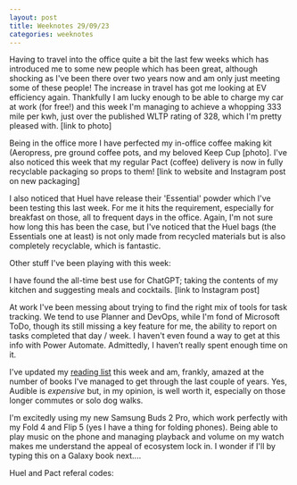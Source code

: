 ```yaml
---
layout: post
title: Weeknotes 29/09/23
categories: weeknotes
--- 
```


Having to travel into the office quite a bit the last few weeks which has introduced me to some new people which has been great, although shocking as I've been there over two years now and am only just meeting some of these people! The increase in travel has got me looking at EV efficiency again. Thankfully I am lucky enough to be able to charge my car at work (for free!) and this week I'm managing to achieve a whopping 333 mile per kwh, just over the published WLTP rating of 328, which I'm pretty pleased with. 
[link to photo] 

Being in the office more I have perfected my in-office coffee making kit (Aeropress, pre ground coffee pots, and my beloved Keep Cup [photo]. I've also noticed this week that my regular Pact (coffee) delivery is now in fully recyclable packaging so props to them! [link to website and Instagram post on new packaging] 

I also noticed that Huel have release their 'Essential' powder which I've been testing this last week. For me it hits the requirement, especially for breakfast on those, all to frequent days in the office. Again, I'm not sure how long this has been the case, but I've noticed that the Huel bags (the Essentials one at least) is not only made from recycled materials but is also completely recyclable, which is fantastic. 

Other stuff I've been playing with this week: 

I have found the all-time best use for ChatGPT; taking the contents of my kitchen and suggesting meals and cocktails. 
[link to Instagram post]

At work I've been messing about trying to find the right mix of tools for task tracking. We tend to use Planner and DevOps, while I'm fond of Microsoft ToDo, though its still missing a key feature for me, the ability to report on tasks completed that day / week. I haven't even found a way to get at this info with Power Automate. Admittedly, I haven’t really spent enough time on it.   

I've updated my [reading list](https://github.com/users/jeeves2001/projects/4) this week and am, frankly, amazed at the number of books I've managed to get through the last couple of years. Yes, Audible is _expensive_ but, in my opinion, is well worth it, especially on those longer commutes or solo dog walks. 

I'm excitedly using my new Samsung Buds 2 Pro, which work perfectly with my Fold 4 and Flip 5 (yes I have a thing for folding phones). Being able to play music on the phone and managing playback and volume on my watch makes me understand the appeal of ecosystem lock in. I wonder if I'll by typing this on a Galaxy book next....

Huel and Pact referal codes: 
